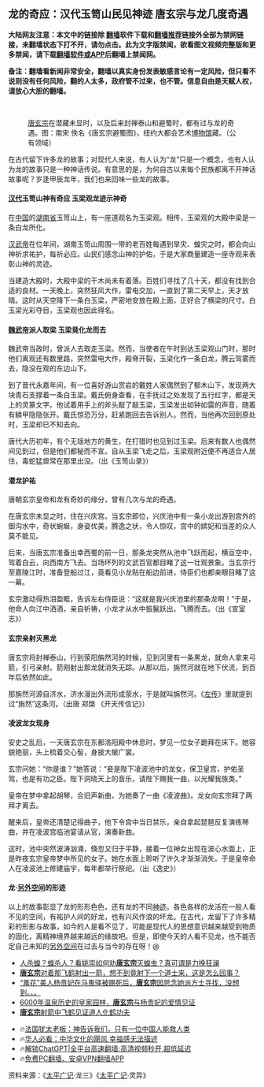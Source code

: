 <!-- 面包屑导航 --> <h2>龙的奇应：汉代玉笥山民见神迹 唐玄宗与龙几度奇遇</h2> <p class="notice"><b>大陆网友注意：本文中的链接除 <a href="https://github.com/bannedbook/fanqiang" >翻墙</a>软件下载和<a href="https://github.com/killgcd/justmysocks/blob/master/README.md">翻墙推荐</a>链接外全部为禁网链接，未翻墙状态下打不开，请勿点击。此为文字版禁闻，欲看图文视频完整版和更多禁闻，请下载<a href="https://github.com/bannedbook/fanqiang">翻墙软件或APP</a>后翻墙上禁闻网。</p><p>备注：翻墙看新闻非常安全，翻墙以真实身份发表敏感言论有一定风险，但只看不说则没有任何风险，翻的人太多，政府管不过来，也不管。信息自由是天赋人权，请放心大胆的翻墙。</b></p>  <div class="entry"> <br /> <figure><a href="https://i0.wp.com/upload-images-bucket-v64rleca837do.s3.eu-west-1.amazonaws.com/wp-content/uploads/2024/02/21130945/Unknown_Emperor-Xuanzongs-Flight-to-Shu-12th-century-600x437-1.jpg?fit=600%2C437&#038;ssl=1" data-caption="唐玄宗在潜藏未显时，以及后来封禅泰山和避蜀时，都有过与龙的奇遇。图：南宋 佚名《唐玄宗避蜀图》，纽约大都会艺术博物馆藏。（公有领域）"></a><figcaption class="wp-caption-text"><a href="https://www.bannedbook.org/bnews/tag/%e5%94%90%e7%8e%84%e5%ae%97/" class="st_tag internal_tag" rel="tag" title="标签 唐玄宗 下的日志">唐玄宗</a>在潜藏未显时，以及后来封禅泰山和避蜀时，都有过与龙的奇遇。图：南宋 佚名《唐玄宗避蜀图》，纽约大都会艺术<a href="https://www.bannedbook.org/bnews/tag/%e5%8d%9a%e7%89%a9%e9%a6%86/" class="st_tag internal_tag" rel="tag" title="标签 博物馆 下的日志">博物馆</a>藏。（公有领域）</figcaption></figure> <p>                     <a href="https://ganjing.com"></a>  </p> <p>在古代留下许多龙的故事；对现代人来说，有人认为“龙”只是一个概念，也有人认为龙的故事只是一种神话传说。有意思的是，为何自古以来每个民族都离不开神话故事呢？岁逢甲辰龙年，我们也来回味一些龙的故事。</p> <h4><strong><a href="https://www.bannedbook.org/bnews/tag/%e6%b1%89%e4%bb%a3/" class="st_tag internal_tag" rel="tag" title="标签 汉代 下的日志">汉代</a>玉笥山神有奇应 玉梁观龙迹示神奇</strong></h4> <p>在<span class='wp_keywordlink_affiliate'><a href="https://www.bannedbook.org/" title="中国" target="_blank">中国</a></span>的<a href="https://www.bannedbook.org/bnews/tag/%E6%B9%96%E5%8D%97%E7%9C%81/" class="st_tag internal_tag" rel="tag" title="标签 湖南省 下的日志">湖南省</a>玉笥山上，有一座道观名为玉梁观。相传，玉梁观的大殿中梁是一条白龙所化。</p> <p><a href="https://www.bannedbook.org/bnews/tag/%e6%b1%89%e6%ad%a6%e5%b8%9d/" class="st_tag internal_tag" rel="tag" title="标签 汉武帝 下的日志">汉武帝</a>在位年间，湖南玉笥山周围一带的老百姓每遇到旱灾、蝗灾之时，都会向山神祈求祐护，每祈必应。山民们感念山神的护佑，于是大家商量建造一座寺观来表彰山神的灵迹。</p> <p>当建造大殿时，大殿中梁的干木尚未有着落。百姓们寻找了几十天，都没有找到合适的良材。一天晚上，突然狂风大作，雷电交加，一直到了第二天早上，天才放晴。这时从天空降下一条白玉梁，严密地安放在殿上面，正好合了横梁的尺寸。白玉梁光彩夺目，玉梁观也因此得名。</p> <h4><strong><a href="https://www.bannedbook.org/bnews/tag/%E9%AD%8F%E6%AD%A6%E5%B8%9D/" class="st_tag internal_tag" rel="tag" title="标签 魏武帝 下的日志">魏武帝</a>派人取梁 玉梁竟化龙而去</strong></h4> <p>魏武帝当政时，曾派人去取走玉梁。然而，当使者在午时到达玉梁观山门时，那时他们离观还有数里路，突然雷电大作，殿脊开裂，玉梁化作一条白龙，腾云驾雾而去，隐没在观的东边山下。</p> <p>到了晋代永嘉年间，有一位喜好游山赏岩的戴姓人家偶然到了郁木山下，发现两大块青石支撑着一条白玉梁。戴氏俯身查看，在手抚过之处发现了五行红字，都是天上的灵篆文字。他试着用手上的斧头敲了敲玉梁，玉梁发出如钟如雷的声音，随着有鳞甲隐隐张开。戴氏惊恐万分，赶紧跑回去告诉别人。然而，当他再次回到原处时，玉梁却已不知去向。</p> <p>唐代大历初年，有个无瑶地方的黄生，在打猎时也见到过玉梁。后来有数人也偶然间见到过，但是他们都秘而不宣。自从玉梁飞走之后，玉梁观附近便不再适合人居住，毒蛇猛兽常在那里出没。（出《玉笥山录》）</p> <h4><strong>潜龙护祐</strong></h4> <p>唐朝玄宗皇帝和龙有奇妙的缘分，曾有几次与龙的奇遇。</p> <p>在唐玄宗未显之时，住在兴庆宫。当玄宗即位，兴庆池中有一条小龙出游到宫外的御沟水中，奇状蜿蜒，身姿优美，腾逸之状，令人惊叹，宫中的嫔妃和当差的众人莫不能见。</p>  <p>后来，当唐玄宗准备出幸西蜀的前一日，那条龙突然从池中飞跃而起，横亘空中，驾着白云，向西南方飞去。当场环列的文武百官都目睹了这一壮观景象。当玄宗行至嘉陵江时，准备登船过江，竟看见小龙贴在船边前进，侍臣们也都亲眼目睹了这一幕。</p> <p>玄宗激动得热泪盈眶，告诉左右侍臣说：“这就是我兴庆池里的那条龙啊！”于是，他命人向江中洒酒，亲自祈祷，小龙才从水中振鬣跃出，飞腾而去。（出《宣室志》）</p> <h4><strong>玄宗亲射灭黑龙</strong></h4> <p>唐玄宗将封禅泰山，行到荥阳旃然河的时候，见到河里有一条黑龙，就命人拿来弓箭，引弓亲射。箭刚射出那龙就消失无踪。从那以后，旃然河就在地下伏流，到百年后依然如此。</p> <p>那旃然河源自济水，济水漫出外流形成荥水，于是就叫旃然河。《<span class='wp_keywordlink'><a href="https://www.bannedbook.org/forum24/topic538.html" title="《左传》" target="_blank">左传</a></span>》里就提到过“旃然”这条河。（出唐 郑棨 《开天传信记》）</p> <h4><strong>凌波龙女现身</strong></h4> <p>安史之乱后，一天唐玄宗在东都洛阳殿中休息时，梦见一位女子跪拜在床下。她容貌艳丽，头上梳着交心髻，身披大帔广裳。</p>  <p>玄宗问她：“你是谁？”她答说：“妾是陛下凌波池中的龙女，保卫皇宫，护佑圣驾，也是有功之臣。陛下洞晓天上的音乐，请陛下赐我一曲，以光耀我族类。”</p> <p>皇帝在梦中拿起胡琴，合旧声新曲，为她奏了一曲《凌波曲》。龙女向玄宗拜了两拜才离去。</p> <p>醒来后，皇帝还清楚记得曲子，他下令宫中当日禁乐，亲自拿起琵琶反复演练琴曲，并在凌波宫临池宴请从官，演奏新曲。</p> <p>这时，池中突然波涛汹涌，倏忽又归于平静，接着一位神女出现在波心水面上，正是昨夜玄宗皇帝梦中所见的女子。她在水面上聆听了许久才渐渐消失。于是皇帝命人在凌波池上修建庙宇，每年都举行祭祀。（出《逸史》）</p> <h4><strong>龙‧<span class='wp_keywordlink'><a href="https://www.bannedbook.org/forum3/topic61.html" title="电子书：人间神话《另外空间》" target="_blank">另外空间</a></span>的形迹</strong></h4> <p>以上的故事彰显了龙的形形色色，还有龙的不同<span class='wp_keywordlink'><a href="https://www.bannedbook.org/forum3/topic69.html" title="电子书：神迹" target="_blank">神迹</a></span>。各色各样的龙活在一般人看不见的空间，有祐护人间的好龙，也有兴风作浪的坏龙。在古代，龙留下了许多精彩的形影与故事，如今的人是看不见了，可能是现代人的思想意识越来越受到物质的固化，离精神境界越来越远的缘故吧。但是，即使今天的人看不见龙，也不能否定自己未知的<a href="https://www.bannedbook.org/bnews/tag/%e5%8f%a6%e5%a4%96%e7%a9%ba%e9%97%b4/" class="st_tag internal_tag" rel="tag" title="标签 另外空间 下的日志">另外空间</a>在过去与当今的存在呀！@</p>  <!--<div id="taboola-mid-1"></div>--><ul class='op-related-articles' title='相关阅读'> <li><a href='https://www.bannedbook.org/bnews/lifebaike/20240215/2001233.html' target='_blank'>人杀蝗？蝗杀人？看姚崇如何劝<b>唐玄宗</b>灭蝗虫？真可谓是力挽狂澜</a></li> <li><a href='https://www.bannedbook.org/bnews/sohnews/20240204/1996912.html' target='_blank'><b>唐玄宗</b>对着那飞鹤射出一箭，想不到竟射下一个道士来，这是怎么回事？</a></li> <li><a href='https://www.bannedbook.org/bnews/sohnews/20240204/1996911.html' target='_blank'>“羞花”美人杨贵妃在马嵬驿被赐死后，<b>唐玄宗</b>因思念她派方士寻找，没想到。。。</a></li> <li><a href='https://www.bannedbook.org/bnews/funmedia/20231031/1954690.html' target='_blank'>6000年温泉历史的皇家园林，<b>唐玄宗</b>与杨贵妃的爱情见证</a></li> <li><a href='https://www.bannedbook.org/bnews/lifebaike/20231028/1953473.html' target='_blank'><b>唐玄宗</b>射箭中飞鹤见证道人化鹤功夫</a></li> </ul> <ul class="texttj"> <li>🔥<a href="https://www.bannedbook.org/bnews/ssgc/20230219/1850782.html" target="_blank">法国犹太老板：神告诉我们，只有一位中国人能救人类</a></li> <li>🔥<a href="https://www.bannedbook.org/bnews/comments/20220220/1694796.html" target="_blank">华人必看：中华文化的飓风 幸福感无法描述</a></li> <li>🔥<a href="https://github.com/bannedbook/fanqiang/wiki/V2ray%E6%9C%BA%E5%9C%BA" target="_blank">解锁ChatGPT|全平台高速翻墙:高清视频秒开,超低延迟</a></li> <li>🔥<a href="https://github.com/bannedbook/fanqiang/wiki/%E7%A6%81%E9%97%BB%E7%BD%91%E5%AE%89%E5%8D%93%E7%BF%BB%E5%A2%99%E6%96%B0%E9%97%BBAPP" target="_blank">免费PC翻墙、安卓VPN翻墙APP</a></li> </ul><p>资料来源：《<span class='wp_keywordlink'><a href="https://www.bannedbook.org/forum24/topic4408.html" title="《太平广记》全500卷" target="_blank">太平广记</a></span>‧龙三》《<a href="https://www.bannedbook.org/bnews/tag/%E5%A4%AA%E5%B9%B3%E5%B9%BF%E8%AE%B0/" class="st_tag internal_tag" rel="tag" title="标签 太平广记 下的日志">太平广记</a>‧灵异》</p><a name='sharetosocial'></a> <div style="margin-bottom:5px;padding-bottom:5px;clear:both"> <div id="archive-pix-1" class="banner-ads"> <!-- AuctionX Display platform tag START --> <div id="27602x728x90x621x_ADSLOT1" clicktrack="%%CLICK_URL_ESC%%"></div>  <!-- AuctionX Display platform tag END --> </div> <div id="archive-pix-2" class="banner-ads"> <!-- AuctionX Display platform tag START --> <div id="27556x300x250x621x_ADSLOT1" clicktrack="%%CLICK_URL_ESC%%" style="margin:0 auto;text-align:center"></div>  <!-- AuctionX Display platform tag END --> </div> </div>  <div id="archive-pix-1" class="banner-ads"> <!-- AuctionX Display platform tag START --> <div id="27603x728x90x621x_ADSLOT1" clicktrack="%%CLICK_URL_ESC%%"></div>  <!-- AuctionX Display platform tag END --> </div> </div><!--END ENTRY--> 